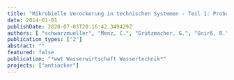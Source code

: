 ```yaml
---
title: "Mikrobielle Verockerung in technischen Systemen - Teil 1: Probenahme aus dem Filterbereich eines Trinkwasserbrunnens mit neuartigem Unterwasserkamera- und Probenahme-System"
date: 2014-01-01
publishDate: 2020-07-03T20:16:42.349429Z
authors: [ "schwarzmueller", "Menz, C.", "Grützmacher, G.", "Gnirß, R.", "Jordan, V.", "Szewzyk, U.", "Braun, B.", "Schröder, J.", "Macheleidt, W.", "Grischek, T." ]
publication_types: ["2"]
abstract: ""
featured: false
publication: "*wwt Wasserwirtschaft Wassertechnik*"
projects: ["antiocker"]
---
```


